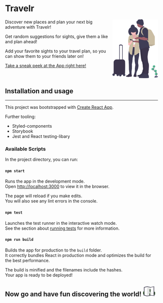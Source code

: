 # Travelr

<div style="display: flex;">
<div>Discover new places and plan your next big adventure with Travelr!

Get random suggestions for sights, give them a like and plan ahead!

Add your favorite sights to your travel plan, so you can show them to your friends later on!

[Take a sneak peek at the App right here!](https://victoria-capstone-project.herokuapp.com/)

</div>
<img src="./src/icons/travelers.svg" width="150" style="transform: scale(-1,1)">
</div>

## Installation and usage

---

This project was bootstrapped with [Create React App](https://github.com/facebook/create-react-app).

Further tooling:

- Styled-components
- Storybook
- Jest and React testing-libary

### Available Scripts

In the project directory, you can run:

#### `npm start`

Runs the app in the development mode.\
Open [http://localhost:3000](http://localhost:3000) to view it in the browser.

The page will reload if you make edits.\
You will also see any lint errors in the console.

#### `npm test`

Launches the test runner in the interactive watch mode.\
See the section about [running tests](https://facebook.github.io/create-react-app/docs/running-tests) for more information.

#### `npm run build`

Builds the app for production to the `build` folder.\
It correctly bundles React in production mode and optimizes the build for the best performance.

The build is minified and the filenames include the hashes.\
Your app is ready to be deployed!

## Now go and have fun discovering the world! <img src="./src/icons/map.svg" width="40">
